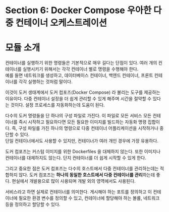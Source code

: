 # Section 6: Docker Compose 우아한 다중 컨테이너 오케스트레이션
# 모듈 소개
컨테이너를 실행하기 위한 명령들은 기본적으로 매우 길다는 단점이 있다.
여러 개의 컨테이너를 실행시키기 위해서는 각각 컨테이너 별로 명령을 수행해야 한다.     
예를 들면 네트워크를 생성하고, 데이터베이스 컨테이너, 백엔드 컨테이너, 프론트 컨테이너를 각각 실행하는 것처럼 말이다.

이것이 도커 생태계에서 도커 컴포즈(Docker Compose) 라 불리는 도구를 제공하는 이유이다.
다중 컨테이너 설정을 더 쉽게 관리할 수 있게 해주며 시간을 절약할 수 있다는 것이다. 설정 프로세스를 자동화하는데 도움이 된다.

다수의 도커 명령들을 단 하나의 구성 파일로 가진다. 이 파일로 모든 서비스 모든 컨테이너를 즉시 시작하고 
필요하다면 모든 필요한 이미지를 빌드하는 자동화 명령 집합이다.
즉, 구성 파일를 가진 하나의 명령으로 다중 컨테이너 어플리케이션을 시작하거나 중단할 수 있다.    
단일 컨테이너에서도 사용할 수 있지만, 컨테이너가 여러 개인 경우에 가장 유용하다.

도커 컴포즈는 커스텀 이미지를 위한 Dockerfiles 을 대체하지 않는다.
또한 이미지나 컨테이너를 대체하지도 않는다. 단지 컨테이너를 더 쉽게 시작할 수 있게 한다.

그리고 중요한 점은 도커 컴포즈는 다수의 호스트에서 다중 컨테이너를 관리하는데는 적합하지 않다.
도커 컴포즈는 **하나의 동일한 호스트에서 다중 컨테이너를 관리**하는데 좋다.
현실에서 개발용으로 많이 사용되며 개발 외의 영역에서도 사용된다.

서비스라고 하면 실제로 컨테이너를 의미한다. 게시해야 하는 포트를 정의하고 이 컨테이너에 필요한 환경 변수를 정의할 수 있고,
컨테이너에 할당해야 하는 볼륨, 네트워크 등을 정의하고 할당할 수 있다.